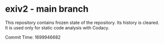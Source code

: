 # exiv2 - main branch

This repository contains frozen state of the repository.
Its history is cleared. It is used only for static code
analysis with Codacy.

Commit Time: 1699946682